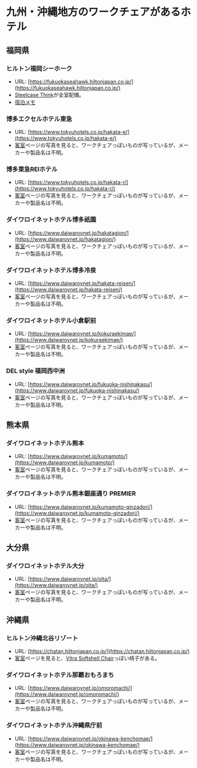 # 九州・沖縄地方のワークチェアがあるホテル

## 福岡県

### ヒルトン福岡シーホーク
- URL: [https://fukuokaseahawk.hiltonjapan.co.jp/](https://fukuokaseahawk.hiltonjapan.co.jp/)
- [Steelcase Think](https://www.steelcase.com/asia-ja/products/office-chairs/think/)が全室配備。
- [宿泊メモ](../../宿泊メモ/ヒルトン/ヒルトン福岡シーホーク/)

### 博多エクセルホテル東急
- URL: [https://www.tokyuhotels.co.jp/hakata-e/](https://www.tokyuhotels.co.jp/hakata-e/)
- [客室](https://www.tokyuhotels.co.jp/hakata-e/room/)ページの写真を見ると、ワークチェアっぽいものが写っているが、メーカーや製品名は不明。

### 博多東急REIホテル
- URL: [https://www.tokyuhotels.co.jp/hakata-r/](https://www.tokyuhotels.co.jp/hakata-r/)
- [客室](https://www.tokyuhotels.co.jp/hakata-r/room/)ページの写真を見ると、ワークチェアっぽいものが写っているが、メーカーや製品名は不明。

### ダイワロイネットホテル博多祇園
- URL: [https://www.daiwaroynet.jp/hakatagion/](https://www.daiwaroynet.jp/hakatagion/)
- [客室](https://www.daiwaroynet.jp/hakatagion/room/)ページの写真を見ると、ワークチェアっぽいものが写っているが、メーカーや製品名は不明。

### ダイワロイネットホテル博多冷泉
- URL: [https://www.daiwaroynet.jp/hakata-reisen/](https://www.daiwaroynet.jp/hakata-reisen/)
- [客室](https://www.daiwaroynet.jp/hakata-reisen/room/)ページの写真を見ると、ワークチェアっぽいものが写っているが、メーカーや製品名は不明。

### ダイワロイネットホテル小倉駅前
- URL: [https://www.daiwaroynet.jp/kokuraekimae/](https://www.daiwaroynet.jp/kokuraekimae/)
- [客室](https://www.daiwaroynet.jp/kokuraekimae/room/)ページの写真を見ると、ワークチェアっぽいものが写っているが、メーカーや製品名は不明。

### DEL style 福岡西中洲
- URL: [https://www.daiwaroynet.jp/fukuoka-nishinakasu/](https://www.daiwaroynet.jp/fukuoka-nishinakasu/)
- [客室](https://www.daiwaroynet.jp/fukuoka-nishinakasu/room/)ページの写真を見ると、ワークチェアっぽいものが写っているが、メーカーや製品名は不明。

## 熊本県

### ダイワロイネットホテル熊本
- URL: [https://www.daiwaroynet.jp/kumamoto/](https://www.daiwaroynet.jp/kumamoto/)
- [客室](https://www.daiwaroynet.jp/kumamoto/room/)ページの写真を見ると、ワークチェアっぽいものが写っているが、メーカーや製品名は不明。

### ダイワロイネットホテル熊本銀座通り PREMIER
- URL: [https://www.daiwaroynet.jp/kumamoto-ginzadori/](https://www.daiwaroynet.jp/kumamoto-ginzadori/)
- [客室](https://www.daiwaroynet.jp/kumamoto-ginzadori/room/)ページの写真を見ると、ワークチェアっぽいものが写っているが、メーカーや製品名は不明。

## 大分県

### ダイワロイネットホテル大分
- URL: [https://www.daiwaroynet.jp/oita/](https://www.daiwaroynet.jp/oita/)
- [客室](https://www.daiwaroynet.jp/oita/room/)ページの写真を見ると、ワークチェアっぽいものが写っているが、メーカーや製品名は不明。

## 沖縄県

### ヒルトン沖縄北谷リゾート
- URL: [https://chatan.hiltonjapan.co.jp/](https://chatan.hiltonjapan.co.jp/)
- [客室](https://chatan.hiltonjapan.co.jp/rooms/)ページを見ると、[Vitra Softshell Chair](https://www.vitra.com/ja-jp/product/details/softshell-chair-five-star-base)っぽい椅子がある。

### ダイワロイネットホテル那覇おもろまち
- URL: [https://www.daiwaroynet.jp/omoromachi/](https://www.daiwaroynet.jp/omoromachi/)
- [客室](https://www.daiwaroynet.jp/omoromachi/room/)ページの写真を見ると、ワークチェアっぽいものが写っているが、メーカーや製品名は不明。

### ダイワロイネットホテル沖縄県庁前
- URL: [https://www.daiwaroynet.jp/okinawa-kenchomae/](https://www.daiwaroynet.jp/okinawa-kenchomae/)
- [客室](https://www.daiwaroynet.jp/okinawa-kenchomae/room/)ページの写真を見ると、ワークチェアっぽいものが写っているが、メーカーや製品名は不明。